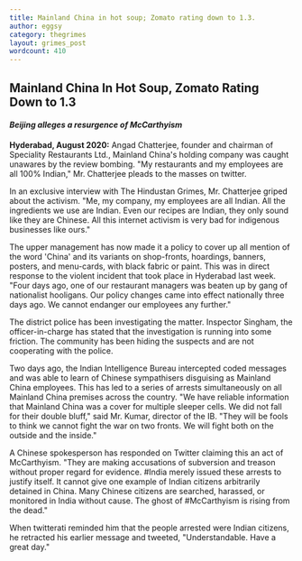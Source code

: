 ```yaml
---
title: Mainland China in hot soup; Zomato rating down to 1.3.
author: eggsy
category: thegrimes
layout: grimes_post
wordcount: 410
---
```


## Mainland China In Hot Soup, Zomato Rating Down to 1.3

#### *Beijing alleges a resurgence of McCarthyism*

**Hyderabad, August 2020:** Angad Chatterjee, founder and chairman of Speciality Restaurants Ltd., Mainland China's holding company was caught unawares by the review bombing. "My restaurants and my employees are all 100% Indian," Mr. Chatterjee pleads to the masses on twitter.

In an exclusive interview with The Hindustan Grimes, Mr. Chatterjee griped about the activism. "Me, my company, my employees are all Indian. All the ingredients we use are Indian. Even our recipes are Indian, they only sound like they are Chinese. All this internet activism is very bad for indigenous businesses like ours."

The upper management has now made it a policy to cover up all mention of the word 'China' and its variants on shop-fronts, hoardings, banners, posters, and menu-cards, with black fabric or paint. This was in direct response to the violent incident that took place in Hyderabad last week. "Four days ago, one of our restaurant managers was beaten up by gang of nationalist hooligans. Our policy changes came into effect nationally three days ago. We cannot endanger our employees any further."

The district police has been investigating the matter. Inspector Singham, the officer-in-charge has stated that the investigation is running into some friction. The community has been hiding the suspects and are not cooperating with the police.

Two days ago, the Indian Intelligence Bureau intercepted coded messages and was able to learn of Chinese sympathisers disguising as Mainland China employees. This has led to a series of arrests simultaneously on all Mainland China premises across the country. "We have reliable information that Mainland China was a cover for multiple sleeper cells. We did not fall for their double bluff," said Mr. Kumar, director of the IB. "They will be fools to think we cannot fight the war on two fronts. We will fight both on the outside and the inside."

A Chinese spokesperson has responded on Twitter claiming this an act of McCarthyism. "They are making accusations of subversion and treason without proper regard for evidence. #India merely issued these arrests to justify itself. It cannot give one example of Indian citizens arbitrarily detained in China. Many Chinese citizens are searched, harassed, or monitored in India without cause. The ghost of #McCarthyism is rising from the dead."

When twitterati reminded him that the people arrested were Indian citizens, he retracted his earlier message and tweeted, "Understandable. Have a great day."